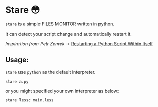 # Stare 😳

`stare` is a simple FILES MONITOR written in python.

It can detect your script change and automatically restart it.

*Inspiration from Petr Zemek* -> [Restarting a Python Script Within Itself](https://blog.petrzemek.net/2014/03/23/restarting-a-python-script-within-itself/)

## Usage:

`stare` use `python` as the default interpreter.

    stare a.py

or you might specified your own interpreter as below:

    stare lessc main.less

